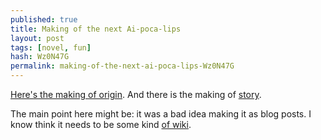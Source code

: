 ```yaml
---
published: true
title: Making of the next Ai-poca-lips
layout: post
tags: [novel, fun]
hash: Wz0N47G
permalink: making-of-the-next-ai-poca-lips-Wz0N47G
---
```


[Here's the making of origin](https://talk.cregox.com/t/to-openai-questions-from-an-arrogant-prick/7783/3). And there is the making of [story](https://github.com/cauerego/cauerego.github.io/wiki/a-novel-about-the-other-novel).

The main point here might be: it was a bad idea making it as blog posts. I know think it needs to be some kind [of wiki](https://github.com/cauerego/cauerego.github.io/wiki/a-novel).
